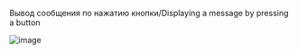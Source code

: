 Вывод сообщения по нажатию кнопки/Displaying a message by pressing a button

![image](https://github.com/Yuliya-Shamshiyeva/Java-Windows/assets/147943894/be00a57d-7b72-4142-866b-9f6e47efe396)
